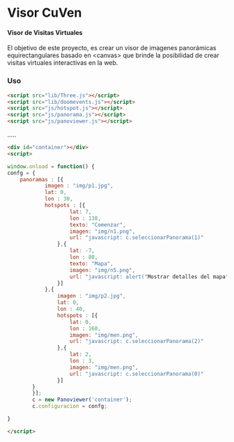Visor CuVen
========

#### Visor de Visitas Virtuales ####

El objetivo de este proyecto, es crear un visor de imagenes panorámicas equirectangulares basado en &lt;canvas&gt; que brinde la posibilidad de crear visitas virtuales interactivas en la web.

### Uso ###

```html
<script src="lib/Three.js"></script>
<script src="lib/doomevents.js"></script>
<script src="js/hotspot.js"></script>
<script src="js/panorama.js"></script>
<script src="js/panoviewer.js"></script>
```

.....

```html
<div id="container"></div>
<script>

window.onload = function() {
confg = {
  	panoramas : [{
			imagen : "img/p1.jpg",
			lat: 0,
			lon : 30,
			hotspots : [{
					lat: 7,
					lon : 138,
					texto: "Comenzar",
					imagen: "img/n1.png",
					url: "javascript: c.seleccionarPanorama(1)"
				},{
					lat: -7,
					lon : 80,
					texto: "Mapa",
					imagen: "img/n5.png",
					url: "javascript: alert("Mostrar detalles del mapa")"
				}]
			},{
				imagen : "img/p2.jpg",
				lat: 0,
				lon : 40,
				hotspots : [{
					lat: 0,
					lon : 160,
					imagen: "img/men.png",
					url: "javascript: c.seleccionarPanorama(2)"
				},{
					lat: 2,
					lon : 3,
					imagen: "img/men.png",
					url: "javascript: c.seleccionarPanorama(0)"
				}]
		}
		}];
		c = new Panoviewer('container');
        c.configuracion = confg;

}

</script>
```
